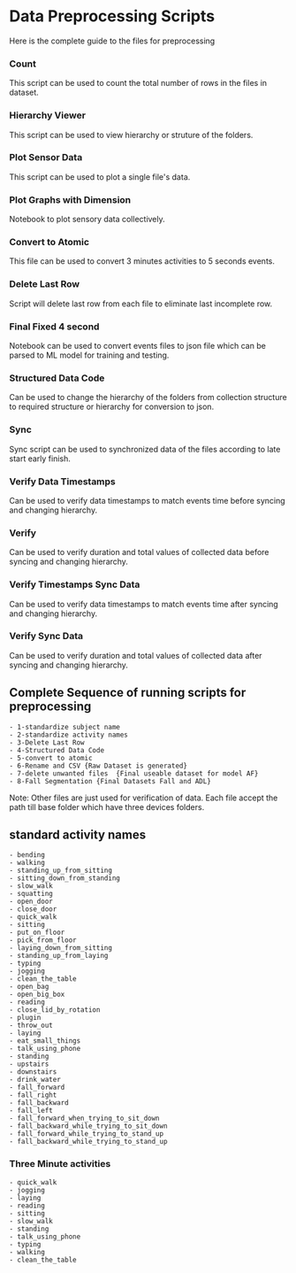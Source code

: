 # Data Preprocessing Scripts

Here is the complete guide to the files for preprocessing

### Count

This script can be used to count the total number of rows in the files in dataset.

### Hierarchy Viewer

This script can be used to view hierarchy or struture of the folders.

### Plot Sensor Data

This script can be used to plot a single file's data.

### Plot Graphs with Dimension

Notebook to plot sensory data collectively.

### Convert to Atomic

This file can be used to convert 3 minutes activities to 5 seconds events.

### Delete Last Row

Script will delete last row from each file to eliminate last incomplete row.

### Final Fixed 4 second

Notebook can be used to convert events files to json file which can be parsed to ML model for training and testing.

### Structured Data Code

Can be used to change the hierarchy of the folders from collection structure to required structure or hierarchy for conversion to json.

### Sync

Sync script can be used to synchronized data of the files according to late start early finish.

### Verify Data Timestamps

Can be used to verify data timestamps to match events time before syncing and changing hierarchy.

### Verify

Can be used to verify duration and total values of collected data before syncing and changing hierarchy.

### Verify Timestamps Sync Data

Can be used to verify data timestamps to match events time after syncing and changing hierarchy.

### Verify Sync Data

Can be used to verify duration and total values of collected data after syncing and changing hierarchy.

## Complete Sequence of running scripts for preprocessing

    - 1-standardize subject name
    - 2-standardize activity names
    - 3-Delete Last Row
    - 4-Structured Data Code
    - 5-convert to atomic
    - 6-Rename and CSV {Raw Dataset is generated}
    - 7-delete unwanted files  {Final useable dataset for model AF}
    - 8-Fall Segmentation {Final Datasets Fall and ADL}

Note: Other files are just used for verification of data. Each file accept the path till base folder which have three devices folders.

## standard activity names

    - bending
    - walking
    - standing_up_from_sitting
    - sitting_down_from_standing
    - slow_walk
    - squatting
    - open_door
    - close_door
    - quick_walk
    - sitting
    - put_on_floor
    - pick_from_floor
    - laying_down_from_sitting
    - standing_up_from_laying
    - typing
    - jogging
    - clean_the_table
    - open_bag
    - open_big_box
    - reading
    - close_lid_by_rotation
    - plugin
    - throw_out
    - laying
    - eat_small_things
    - talk_using_phone
    - standing
    - upstairs
    - downstairs
    - drink_water
    - fall_forward
    - fall_right
    - fall_backward
    - fall_left
    - fall_forward_when_trying_to_sit_down
    - fall_backward_while_trying_to_sit_down
    - fall_forward_while_trying_to_stand_up
    - fall_backward_while_trying_to_stand_up

### Three Minute activities

    - quick_walk
    - jogging
    - laying
    - reading
    - sitting
    - slow_walk
    - standing
    - talk_using_phone
    - typing
    - walking
    - clean_the_table
